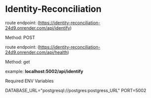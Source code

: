 # Identity-Reconciliation


route endpoint: (https://identity-reconciliation-24d9.onrender.com/api/identify)


Method: POST

route endpoint: (https://identity-reconciliation-24d9.onrender.com/api/health)


Method: get

example: **localhost:5002/api/identify**

Required ENV Variables

DATABASE_URL="postgresql://postgres:postgress_URL"
PORT=5002
